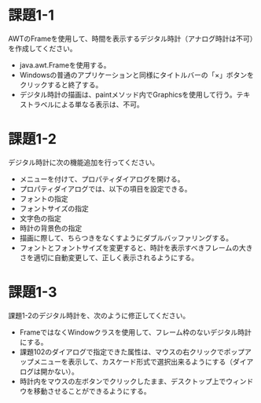 # 課題1-1
AWTのFrameを使用して、時間を表示するデジタル時計（アナログ時計は不可）を作成してください。

- java.awt.Frameを使用する。
- Windowsの普通のアプリケーションと同様にタイトルバーの「×」ボタンをクリックすると終了する。
- デジタル時計の描画は、paintメソッド内でGraphicsを使用して行う。テキストラベルによる単なる表示は、不可。

# 課題1-2
デジタル時計に次の機能追加を行ってください。

- メニューを付けて、プロパティダイアログを開ける。
- プロパティダイアログでは、以下の項目を設定できる。
- フォントの指定
- フォントサイズの指定
- 文字色の指定
- 時計の背景色の指定
- 描画に際して、ちらつきをなくすようにダブルバッファリングする。
- フォントとフォントサイズを変更すると、時計を表示すべきフレームの大きさを適切に自動変更して、正しく表示されるようにする。

# 課題1-3
課題1-2のデジタル時計を、次のように修正してください。

- FrameではなくWindowクラスを使用して、フレーム枠のないデジタル時計にする。
- 課題102のダイアログで指定できた属性は、マウスの右クリックでポップアップメニューを表示して、カスケード形式で選択出来るようにする（ダイアログは開かない）。
- 時計内をマウスの左ボタンでクリックしたまま、デスクトップ上でウィンドウを移動させることができるようにする。
